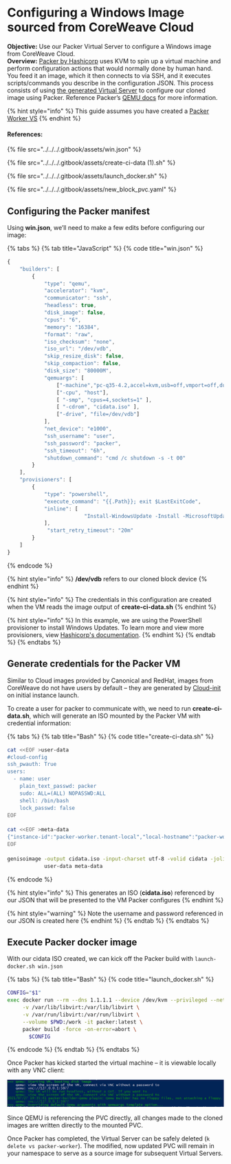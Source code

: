 # Configuring a Windows Image sourced from CoreWeave Cloud

**Objective:** Use our Packer Virtual Server to configure a Windows image from CoreWeave Cloud.\
**Overview:** [Packer by Hashicorp](https://www.packer.io/intro) uses KVM to spin up a virtual machine and perform configuration actions that would normally done by human hand. You feed it an image, which it then connects to via SSH, and it executes scripts/commands you describe in the configuration JSON. This process consists of using [the generated Virtual Server](creating-a-packer-worker-virtual-server.md) to configure our cloned image using Packer. Reference Packer’s [QEMU docs](https://www.packer.io/docs/builders/qemu) for more information.

{% hint style="info" %}
This guide assumes you have created a [Packer Worker VS](creating-a-packer-worker-virtual-server.md)
{% endhint %}

#### References:

{% file src="../../../.gitbook/assets/win.json" %}

{% file src="../../../.gitbook/assets/create-ci-data (1).sh" %}

{% file src="../../../.gitbook/assets/launch_docker.sh" %}

{% file src="../../../.gitbook/assets/new_block_pvc.yaml" %}

## Configuring the Packer manifest

Using **win.json**, we’ll need to make a few edits before configuring our image:

{% tabs %}
{% tab title="JavaScript" %}
{% code title="win.json" %}
```javascript
{
    "builders": [
        {
            "type": "qemu",
            "accelerator": "kvm",
            "communicator": "ssh",
            "headless": true,
            "disk_image": false,
            "cpus": "6",
            "memory": "16384",
            "format": "raw",
            "iso_checksum": "none",
            "iso_url": "/dev/vdb",
            "skip_resize_disk": false,
            "skip_compaction": false,
            "disk_size": "80000M",
            "qemuargs": [
                ["-machine","pc-q35-4.2,accel=kvm,usb=off,vmport=off,dump-guest-core=off"],
                ["-cpu", "host"],
                [ "-smp", "cpus=4,sockets=1" ],
                [ "-cdrom", "cidata.iso" ],
                ["-drive", "file=/dev/vdb"]
            ],
            "net_device": "e1000",
            "ssh_username": "user",
            "ssh_password": "packer",
            "ssh_timeout": "6h",
            "shutdown_command": "cmd /c shutdown -s -t 00"
        }
    ],
    "provisioners": [
        {
            "type": "powershell",
            "execute_command": "{{.Path}}; exit $LastExitCode",
            "inline": [
                         "Install-WindowsUpdate -Install -MicrosoftUpdate -IgnoreUserInput -AcceptAll"
            ],
             "start_retry_timeout": "20m"
        }
    ]
}
```
{% endcode %}

{% hint style="info" %}
**/dev/vdb** refers to our cloned block device
{% endhint %}

{% hint style="info" %}
The credentials in this configuration are created when the VM reads the image output of **create-ci-data.sh**
{% endhint %}

{% hint style="info" %}
In this example, we are using the PowerShell provisioner to install Windows Updates. To learn more and view more provisioners, view [Hashicorp's documentation](https://www.packer.io/docs/provisioners/powershell).
{% endhint %}
{% endtab %}
{% endtabs %}

## Generate credentials for the Packer VM

Similar to Cloud images provided by Canonical and RedHat, images from CoreWeave do not have users by default – they are generated by [Cloud-init](https://cloudinit.readthedocs.io/en/latest/) on initial instance launch.

To create a user for packer to communicate with, we need to run **create-ci-data.sh**, which will generate an ISO mounted by the Packer VM with credential information:

{% tabs %}
{% tab title="Bash" %}
{% code title="create-ci-data.sh" %}
```bash
cat <<EOF >user-data
#cloud-config
ssh_pwauth: True
users:
  - name: user
    plain_text_passwd: packer
    sudo: ALL=(ALL) NOPASSWD:ALL
    shell: /bin/bash
    lock_passwd: false
EOF

cat <<EOF >meta-data
{"instance-id":"packer-worker.tenant-local","local-hostname":"packer-worker"}
EOF

genisoimage -output cidata.iso -input-charset utf-8 -volid cidata -joliet -r \
            user-data meta-data
```
{% endcode %}

{% hint style="info" %}
This generates an ISO (**cidata.iso**) referenced by our JSON that will be presented to the VM Packer configures
{% endhint %}

{% hint style="warning" %}
Note the username and password referenced in our JSON is created here
{% endhint %}
{% endtab %}
{% endtabs %}

## Execute Packer docker image

With our cidata ISO created, we can kick off the Packer build with `launch-docker.sh win.json`

{% tabs %}
{% tab title="Bash" %}
{% code title="launch_docker.sh" %}
```bash
CONFIG="$1"
exec docker run --rm --dns 1.1.1.1 --device /dev/kvm --privileged --net=host \
     -v /var/lib/libvirt:/var/lib/libvirt \
     -v /var/run/libvirt:/var/run/libvirt \
     --volume $PWD:/work -it packer:latest \
     packer build -force -on-error=abort \
       $CONFIG
```
{% endcode %}
{% endtab %}
{% endtabs %}

Once Packer has kicked started the virtual machine – it is viewable locally with any VNC client:

![](../../../.gitbook/assets/10.png)

Since QEMU is referencing the PVC directly, all changes made to the cloned images are written directly to the mounted PVC.

Once Packer has completed, the Virtual Server can be safely deleted (`k delete vs packer-worker`). The modified, now updated PVC will remain in your namespace to serve as a source image for subsequent Virtual Servers.

